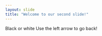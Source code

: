 ```yaml
---
layout: slide
title: "Welcome to our second slide!"
---
```

Black or white
Use the left arrow to go back!
